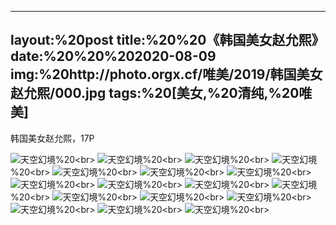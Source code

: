 ﻿---
layout:%20post
title:%20%20《韩国美女赵允熙》
date:%20%20%202020-08-09
img:%20http://photo.orgx.cf/唯美/2019/韩国美女赵允熙/000.jpg
tags:%20[美女,%20清纯,%20唯美]
---

韩国美女赵允熙，17P



![天空幻境](http://photo.orgx.cf/唯美/2019/韩国美女赵允熙/001.jpg%20''天空幻境'')%20<br>
![天空幻境](http://photo.orgx.cf/唯美/2019/韩国美女赵允熙/002.jpg%20''天空幻境'')%20<br>
![天空幻境](http://photo.orgx.cf/唯美/2019/韩国美女赵允熙/003.jpg%20''天空幻境'')%20<br>
![天空幻境](http://photo.orgx.cf/唯美/2019/韩国美女赵允熙/004.jpg%20''天空幻境'')%20<br>
![天空幻境](http://photo.orgx.cf/唯美/2019/韩国美女赵允熙/005.jpg%20''天空幻境'')%20<br>
![天空幻境](http://photo.orgx.cf/唯美/2019/韩国美女赵允熙/006.jpg%20''天空幻境'')%20<br>
![天空幻境](http://photo.orgx.cf/唯美/2019/韩国美女赵允熙/007.jpg%20''天空幻境'')%20<br>
![天空幻境](http://photo.orgx.cf/唯美/2019/韩国美女赵允熙/008.jpg%20''天空幻境'')%20<br>
![天空幻境](http://photo.orgx.cf/唯美/2019/韩国美女赵允熙/009.jpg%20''天空幻境'')%20<br>
![天空幻境](http://photo.orgx.cf/唯美/2019/韩国美女赵允熙/010.jpg%20''天空幻境'')%20<br>
![天空幻境](http://photo.orgx.cf/唯美/2019/韩国美女赵允熙/011.jpg%20''天空幻境'')%20<br>
![天空幻境](http://photo.orgx.cf/唯美/2019/韩国美女赵允熙/012.jpg%20''天空幻境'')%20<br>
![天空幻境](http://photo.orgx.cf/唯美/2019/韩国美女赵允熙/013.jpg%20''天空幻境'')%20<br>
![天空幻境](http://photo.orgx.cf/唯美/2019/韩国美女赵允熙/014.jpg%20''天空幻境'')%20<br>
![天空幻境](http://photo.orgx.cf/唯美/2019/韩国美女赵允熙/015.jpg%20''天空幻境'')%20<br>
![天空幻境](http://photo.orgx.cf/唯美/2019/韩国美女赵允熙/016.jpg%20''天空幻境'')%20<br>
![天空幻境](http://photo.orgx.cf/唯美/2019/韩国美女赵允熙/017.jpg%20''天空幻境'')%20<br>